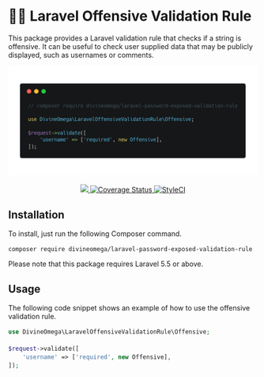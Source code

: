 # 🤬🤭 Laravel Offensive Validation Rule

This package provides a Laravel validation rule that checks if a string is offensive. It can be useful
to check user supplied data that may be publicly displayed, such as usernames or comments. 

<p align="center"><img src="assets/images/laravel-offensive-validation-rule-usage.png" alt="Laravel Offensive Validation Rule usage"></p>

<p align="center">
    <a href="https://travis-ci.org/DivineOmega/laravel-offensive-validation-rule">
        <img src="https://travis-ci.org/DivineOmega/laravel-offensive-validation-rule.svg?branch=master)">
    </a>
    <a href='https://coveralls.io/github/DivineOmega/laravel-offensive-validation-rule?branch=master'>
        <img src='https://coveralls.io/repos/github/DivineOmega/laravel-offensive-validation-rule/badge.svg?branch=master' alt='Coverage Status' />
    </a>
    <a href="https://styleci.io/repos/132460621">
        <img src="https://styleci.io/repos/132460621/shield?branch=master" alt="StyleCI">
    </a>
</p>

## Installation

To install, just run the following Composer command.

```
composer require divineomega/laravel-password-exposed-validation-rule
```

Please note that this package requires Laravel 5.5 or above.

## Usage

The following code snippet shows an example of how to use the offensive validation rule.

```php
use DivineOmega\LaravelOffensiveValidationRule\Offensive;

$request->validate([
    'username' => ['required', new Offensive],
]);
```
